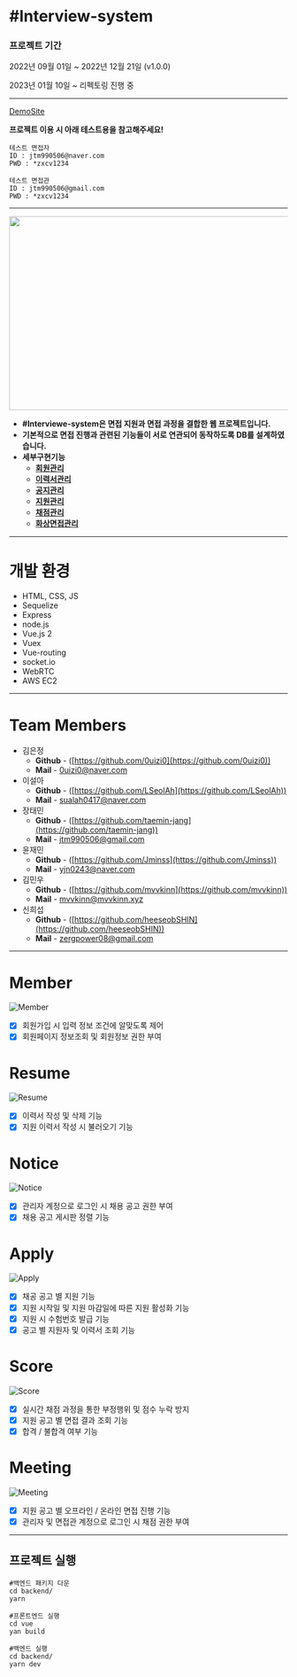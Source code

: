 # #Interview-system

### 프로젝트 기간

2022년 09월 01일 ~ 2022년 12월 21일 (v1.0.0)

2023년 01월 10일 ~ 리펙토링 진행 중

---

<a href="https://interviewsystem.shop/" target="_blank">DemoSite</a>

**프로젝트 이용 시 아래 테스트용을 참고해주세요!**

```
테스트 면접자
ID : jtm990506@naver.com
PWD : *zxcv1234

테스트 면접관
ID : jtm990506@gmail.com
PWD : *zxcv1234
```

---

<img src="https://user-images.githubusercontent.com/102431281/208467663-c7a8f42c-9379-4c4e-bd06-942b14816988.png"  width="600" height="350"/>

- **#Interviewe-system은 면접 지원과 면접 과정을 결합한 웹 프로젝트입니다.**
- **기본적으로 면접 진행과 관련된 기능들이 서로 연관되어 동작하도록 DB를 설계하였습니다.**
- **세부구현기능**
  - **[회원관리](#member)**
  - **[이력서관리](#resume)**
  - **[공지관리](#notice)**
  - **[지원관리](#apply)**
  - **[채점관리](#score)**
  - **[화상면접관리](#meeting)**

---

# 개발 환경

- HTML, CSS, JS
- Sequelize
- Express
- node.js
- Vue.js 2
- Vuex
- Vue-routing
- socket.io
- WebRTC
- AWS EC2

---

# Team Members

- 김은정
  - **Github** - ([https://github.com/0uizi0](https://github.com/0uizi0))
  - **Mail** - 0uizi0@naver.com
- 이설아
  - **Github** - ([https://github.com/LSeolAh](https://github.com/LSeolAh))
  - **Mail** - sualah0417@naver.com
- 장태민
  - **Github** - ([https://github.com/taemin-jang](https://github.com/taemin-jang))
  - **Mail** - jtm990506@gmail.com
- 윤재민
  - **Github** - ([https://github.com/Jminss](https://github.com/Jminss))
  - **Mail** - yjn0243@naver.com
- 김민우
  - **Github** - ([https://github.com/mvvkinn](https://github.com/mvvkinn))
  - **Mail** - mvvkinn@mvvkinn.xyz
- 신희섭
  - **Github** - ([https://github.com/heeseobSHIN](https://github.com/heeseobSHIN))
  - **Mail** - zergpower08@gmail.com

---

# Member

![Member](https://user-images.githubusercontent.com/102431281/208466684-5ed781c5-7036-4231-9556-6d751887b66a.gif)

- [x] 회원가입 시 입력 정보 조건에 알맞도록 제어
- [x] 회원페이지 정보조회 및 회원정보 권한 부여

# Resume

![Resume](https://user-images.githubusercontent.com/102431281/208467255-223b8047-071b-4ef1-a3a8-efcafa63dff4.gif)

- [x] 이력서 작성 및 삭제 기능
- [x] 지원 이력서 작성 시 불러오기 기능

# Notice

![Notice](https://user-images.githubusercontent.com/102431281/208467265-62f39c30-bfa0-4256-ad0e-6c274ab96ba7.gif)

- [x] 관리자 계정으로 로그인 시 채용 공고 권한 부여
- [x] 채용 공고 게시판 정렬 기능

# Apply

![Apply](https://user-images.githubusercontent.com/102431281/208467281-1aa6d497-bdc5-4e09-83d9-808d825e5038.gif)

- [x] 채공 공고 별 지원 기능
- [x] 지원 시작일 및 지원 마감일에 따른 지원 활성화 기능
- [x] 지원 시 수험번호 발급 기능
- [x] 공고 별 지원자 및 이력서 조회 기능

# Score

![Score](https://user-images.githubusercontent.com/102431281/208467287-3de98935-67cf-4ef4-a2d8-acf27af76e25.gif)

- [x] 실시간 채점 과정을 통한 부정행위 및 점수 누락 방지
- [x] 지원 공고 별 면접 결과 조회 기능
- [x] 합격 / 불합격 여부 기능

# Meeting

![Meeting](https://user-images.githubusercontent.com/102431281/208467292-56fe572d-9c72-4594-8ef4-f70a6c39a42b.gif)

- [x] 지원 공고 별 오프라인 / 온라인 면접 진행 기능
- [x] 관리자 및 면접관 계정으로 로그인 시 채점 권한 부여

---

## 프로젝트 실행

```
#백엔드 패키지 다운
cd backend/
yarn

#프론트엔드 실행
cd vue
yan build

#백엔드 실행
cd backend/
yarn dev
```
